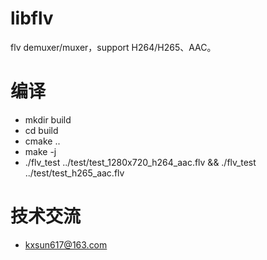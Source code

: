 # libflv
flv demuxer/muxer，support H264/H265、AAC。
# 编译
* mkdir build
* cd build
* cmake ..
* make -j
* ./flv_test ../test/test_1280x720_h264_aac.flv && ./flv_test ../test/test_h265_aac.flv
# 技术交流
* kxsun617@163.com
